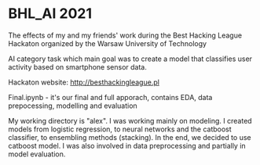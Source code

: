 # BHL_AI 2021

The effects of my and my friends' work during the Best Hacking League Hackaton organized by the Warsaw University of Technology

AI category task which main goal was to create a model that classifies user activity based on smartphone sensor data.

Hackaton website: http://besthackingleague.pl

Final.ipynb - it's our final and full apporach, contains EDA, data prepocessing, modelling and evaluation

My working directory is "alex". I was working mainly on modeling. I created models from logistic regression, to neural networks and the catboost classifier, to ensembling methods (stacking). In the end, we decided to use catboost model. I was also involved in data preprocessing and partially in model evaluation.
